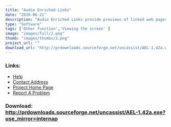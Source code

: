 ```yaml
---
title: "Audio Enriched Links"
date: "2016-06-21"
description: "Audio Enriched Links provide previews of linked web pages to users with visual impairments."
type: "Software"
tags: ['Other function','Viewing the screen' ]
image: "images/full/2.png"
thumb: "images/thumbs/2.png"
project_url: ""
download_url: "http://prdownloads.sourceforge.net/uncassist/AEL-1.42a.exe?use_mirror=internap"
---
```



### Links:
- <a href="http://www.oatsoft.org/Software/audio-enriched-links-1/help">Help</a>
- <a href="mailto:parente@cs.unc.edu">Contact Address</a>
- <a href="http://www.cs.unc.edu/~parente/ael/index.shtml">Project Home Page</a>
- <a href="http://sourceforge.net/tracker/?atid=511317&amp;group_id=65529&amp;func=browse">Report A Problem</a>

### Download: http://prdownloads.sourceforge.net/uncassist/AEL-1.42a.exe?use_mirror=internap 